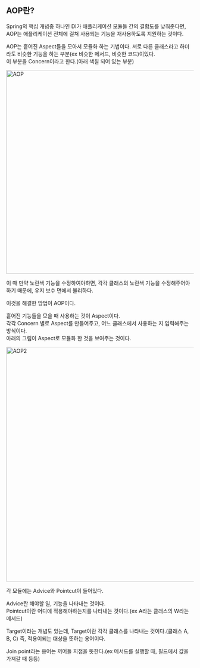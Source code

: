 ## AOP란?

Spring의 핵심 개념중 하나인 DI가 애플리케이션 모듈들 간의 결합도를 낮춰준다면,   
AOP는 애플리케이션 전체에 걸쳐 사용되는 기능을 재사용하도록 지원하는 것이다.

AOP는 흩어진 Aspect들을 모아서 모듈화 하는 기법이다.
서로 다른 클래스라고 하더라도 비슷한 기능을 하는 부분(ex 비슷한 메서드, 비슷한 코드)이있다.  
이 부분을 Concern이라고 한다.(아래 색칠 되어 있는 부분)

<img width="546" alt="AOP" src="https://user-images.githubusercontent.com/60098769/145713936-d242543f-1fce-49df-afad-e2cf8aeb0a4a.png">

이 때 만약 노란색 기능을 수정하여야하면, 각각 클래스의 노란색 기능을 수정해주어야 하기 때문에, 유지 보수 면에서 불리하다.  

이것을 해결한 방법이 AOP이다.  

흩어진 기능들을 모을 때 사용하는 것이 Aspect이다.   
각각 Concern 별로 Aspect를 만들어주고, 어느 클래스에서 사용하는 지 입력해주는 방식이다.   
아래의 그림이 Aspect로 모듈화 한 것을 보여주는 것이다.

<img width="629" alt="AOP2" src="https://user-images.githubusercontent.com/60098769/145713974-8c020d8a-0f2e-4ebd-bb76-adcf34be188d.png">

각 모듈에는 Advice와 Pointcut이 들어있다.  

Advice란 해야할 일, 기능을 나타내는 것이다.  
Pointcut이란 어디에 적용해야하는지를 나타내는 것이다.(ex A라는 클래스의 W라는 메서드)  

Target이라는 개념도 있는데, Target이란 각각 클래스를 나타내는 것이다.(클래스 A, B, C) 즉, 적용이되는 대상을 뜻하는 용어이다.  

Join point라는 용어는 끼어들 지점을 뜻한다.(ex 메서드를 실행할 때, 필드에서 값을 가져갈 때 등등)  
